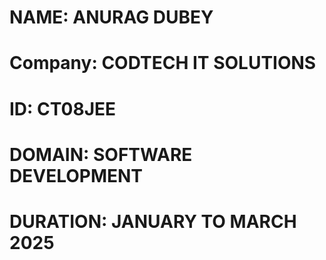 
# NAME: ANURAG DUBEY
# Company: CODTECH IT SOLUTIONS
# ID: CT08JEE
# DOMAIN: SOFTWARE DEVELOPMENT
# DURATION: JANUARY TO MARCH 2025
